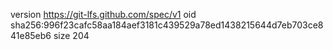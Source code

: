 version https://git-lfs.github.com/spec/v1
oid sha256:996f23cafc58aa184aef3181c439529a78ed1438215644d7eb703ce841e85eb6
size 204
